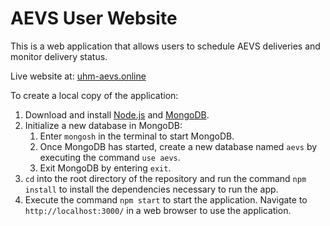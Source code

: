 # AEVS User Website
This is a web application that allows users to schedule AEVS deliveries and monitor delivery status.

Live website at: [uhm-aevs.online](http://uhm-aevs.online/)

To create a local copy of the application:

1) Download and install [Node.js](https://nodejs.org/en) and [MongoDB](https://www.mongodb.com/).
2) Initialize a new database in MongoDB:
   1) Enter `mongosh` in the terminal to start MongoDB.
   2) Once MongoDB has started, create a new database named `aevs` by executing the command `use aevs`. 
   3) Exit MongoDB by entering `exit`.
3) `cd` into the root directory of the repository and run the command `npm install` to install the dependencies necessary to run the app.
4) Execute the command `npm start` to start the application. Navigate to `http://localhost:3000/` in a web browser to use the application.
